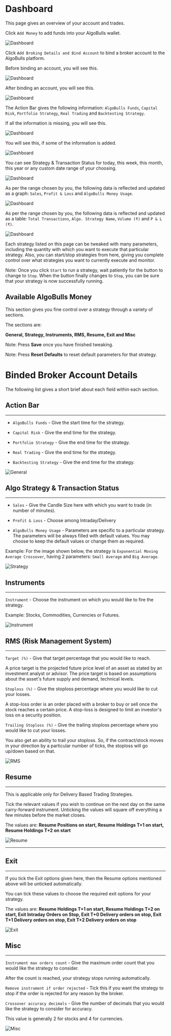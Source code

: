 # Dashboard

This page gives an overview of your account and trades.

Click `Add Money` to add funds into your AlgoBulls wallet.

![Dashboard](imgs/dashboard-1.png)

Click `Add Broking Details and Bind Account` to bind a broker account to the AlgoBulls platform.

Before binding an account, you will see this.

![Dashboard](imgs/dashboard-2-1.png)

After binding an account, you will see this.

![Dashboard](imgs/dashboard-2-2.png)

The Action Bar gives the following information: `AlgoBulls Funds`, `Capital Risk`, `Portfolio Strategy`, `Real Trading` and `Backtesting Strategy`.

If all the information is missing, you will see this. 

![Dashboard](imgs/dashboard-3-1.png)

You will see this, if some of the information is added.

![Dashboard](imgs/dashboard-3-2.png)

You can see Strategy & Transaction Status for today, this week, this month, this year or any custom date range of your choosing.

![Dashboard](imgs/dashboard-4.gif)

As per the range chosen by you, the following data is reflected and updated as a graph: `Sales`, `Profit & Loss` and `AlgoBulls Money Usage`.

![Dashboard](imgs/dashboard-5.gif)

As per the range chosen by you, the following data is reflected and updated as a table: `Total Transactions`, `Algo. Strategy Name`, `Volume (₹)` and `P & L (₹)`.

![Dashboard](imgs/dashboard-6.png)

Each strategy listed on this page can be tweaked with many parameters, including the quantity with which you want to execute that particular strategy. Also, you can start/stop strategies from here, giving you complete control over what strategies you want to currently execute and monitor.

Note: Once you click `Start` to run a strategy, wait patiently for the button to change to `Stop`. When the button finally changes to `Stop`, you can be sure that your strategy is now successfully running. 

## Available AlgoBulls Money
This section gives you fine control over a strategy through a variety of sections.

The sections are:

**General, Strategy, Instruments, RMS, Resume, Exit and Misc**

Note: Press **Save** once you have finished tweaking.

Note: Press **Reset Defaults** to reset default parameters for that strategy.

# Binded Broker Account Details

The following list gives a short brief about each field within each section.

## Action Bar
---
* `AlgoBulls Funds` - Give the start time for the strategy.

* `Capital Risk` - Give the end time for the strategy.

* `Portfolio Strategy` - Give the end time for the strategy.

* `Real Trading` - Give the end time for the strategy.

* `Backtesting Strategy` - Give the end time for the strategy.

![General](imgs/general.png)

## Algo Strategy & Transaction Status
---
* `Sales` - Give the Candle Size here with which you want to trade (in number of minutes).

* `Profit & Loss` - Choose among Intraday/Delivery

* `AlgoBulls Money Usage` - Parameters are specific to a particular strategy. The parameters will be always filled with default values. You may choose to keep the default values or change them as required. 

Example: For the image shown below, the strategy is `Exponential Moving Average Crossover`, having 2 parameters: `Small Average` and `Big Average`. 

![Strategy](imgs/strategy.png)

## Instruments
---
`Instrument` - Choose the instrument on which you would like to fire the strategy.

Example: Stocks, Commodities, Currencies or Futures.

![Instrument](imgs/ins.png)

## RMS (Risk Management System)
---

`Target (%)` - Give that target percentage that you would like to reach.

A price target is the projected future price level of an asset as stated by an investment analyst or advisor. The price target is based on assumptions about the asset's future supply and demand, technical levels.

`Stoploss (%)` - Give the stoploss percentage where you would like to cut your losses.

A stop-loss order is an order placed with a broker to buy or sell once the stock reaches a certain price. A stop-loss is designed to limit an investor's loss on a security position.

`Trailing Stoploss (%)` -  Give the trailing stoploss percentage where you would like to cut your losses.

You also get an ability to trail your stoploss. So, if the contract/stock moves in your direction by a particular number of ticks, the stoploss will go up/down based on that.

![RMS](imgs/rms.png)

## Resume
---

This is applicable only for Delivery Based Trading Strategies.

Tick the relevant values if you wish to continue on the next day on the same carry-forward instrument. Unticking the values will square off everything a few minutes before the market closes.

The values are: **Resume Positions on start, Resume Holdings T+1 on start, Resume Holdings T+2 on start**

![Resume](imgs/resume.png)

---

## Exit
---

If you tick the Exit options given here, then the Resume options mentioned above will be unticked automatically.

You can tick these values to choose the required exit options for your strategy.

The values are: **Resume Holdings T+1 on start, Resume Holdings T+2 on start, Exit Intraday Orders on Stop, Exit T+0 Delivery orders on stop, Exit T+1 Delivery orders on stop, Exit T+2 Delivery orders on stop**

![Exit](imgs/exit.png)

## Misc
---

`Instrument max orders count` - Give the maximum order count that you would like the strategy to consider.

After the count is reached, your strategy stops running automatically.

`Remove instrument if order rejected` - Tick this if you want the strategy to stop if the order is rejected for any reason by the broker.

`Crossover accuracy decimals` - Give the number of decimals that you would like the strategy to consider for accuracy.

This value is generally 2 for stocks and 4 for currencies.

![Misc](imgs/misc.png)
